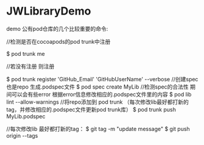 # JWLibraryDemo
demo
公有pod仓库的几个比较重要的命令:     

//检测是否在cocoapods的pod trunk中注册     

$ pod trunk me    

//若没有注册 则注册   

$ pod trunk register 'GitHub_Email' 'GitHubUserName' --verbose 
//创建spec 也是repo 生成.podspec文件 
$ pod spec create MyLib 
//检测spec的合法性 期间可以会有些error 根据error信息修改相应的.podspec文件里的内容
$ pod lib lint --allow-warnings 
//将repo添加到 pod trunk （每次修改lib最好都打新的tag，并修改相应的.podspec文件更新pod trunk库）
$ pod trunk push MyLib.podspec 

//每次修改lib 最好都打新的tag： 
$ git tag <tagNo> -m "update message" 
$ git push origin --tags  


